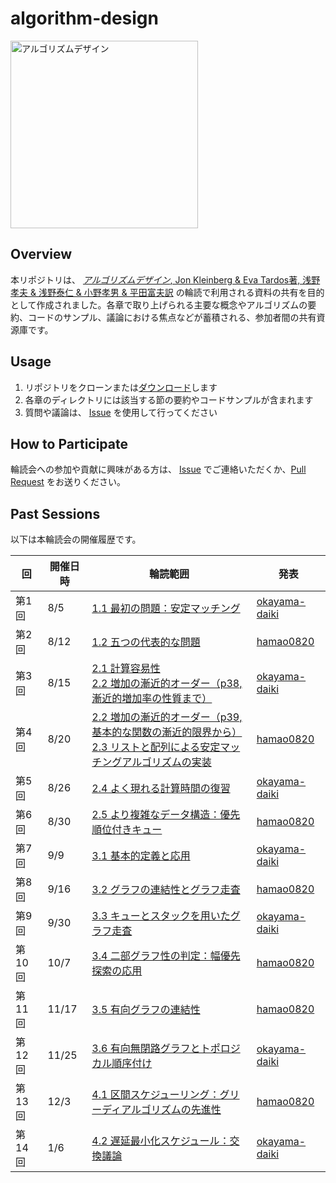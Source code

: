 # algorithm-design

<img alt="アルゴリズムデザイン" src="https://hondana-image.s3.amazonaws.com/book/image/10010675/0338ac22-2e23-4115-894a-8560632c47f4.jpg" width="300px">

## Overview

本リポジトリは、 [_アルゴリズムデザイン_, Jon Kleinberg & Eva Tardos著, 浅野孝夫 & 浅野泰仁 & 小野孝男 & 平田富夫訳](https://www.kyoritsu-pub.co.jp/book/b10010675.html) の輪読で利用される資料の共有を目的として作成されました。各章で取り上げられる主要な概念やアルゴリズムの要約、コードのサンプル、議論における焦点などが蓄積される、参加者間の共有資源庫です。

## Usage

1. リポジトリをクローンまたは[ダウンロード](https://github.com/okayama-daiki/algorithm-design/archive/refs/heads/main.zip)します
2. 各章のディレクトリには該当する節の要約やコードサンプルが含まれます
3. 質問や議論は、 [Issue](https://github.com/okayama-daiki/algorithm-design/issues/new) を使用して行ってください

## How to Participate

輪読会への参加や貢献に興味がある方は、 [Issue](https://github.com/okayama-daiki/algorithm-design/issues/new) でご連絡いただくか、[Pull Request](https://github.com/okayama-daiki/algorithm-design/pulls) をお送りください。

## Past Sessions

以下は本輪読会の開催履歴です。

| 回 | 開催日時 | 輪読範囲 | 発表 |
| - | - | - | - |
| 第1回 | 8/5 | [1.1 最初の問題：安定マッチング](./chapter-1/1.1.md) | [okayama-daiki](https://github.com/okayama-daiki) |
| 第2回 | 8/12 | [1.2 五つの代表的な問題](./chapter-1/1.2.md) | [hamao0820](https://github.com/hamao0820) |
| 第3回 | 8/15 | [2.1 計算容易性](./chapter-2/2.1.md)<br>[2.2 増加の漸近的オーダー（p38,漸近的増加率の性質まで）](./chapter-2/2.2.md) | [okayama-daiki](https://github.com/okayama-daiki) |
| 第4回 | 8/20 | [2.2 増加の漸近的オーダー（p39,基本的な関数の漸近的限界から）](./chapter-2/2.2.md)<br>[2.3 リストと配列による安定マッチングアルゴリズムの実装](./chapter-2/2.3.md) | [hamao0820](https://github.com/hamao0820) |
| 第5回 | 8/26 | [2.4 よく現れる計算時間の復習](./chapter-2/2.4.md) | [okayama-daiki](https://github.com/okayama-daiki) |
| 第6回 | 8/30 | [2.5 より複雑なデータ構造：優先順位付きキュー](./chapter-2/2.5.md) | [hamao0820](https://github.com/hamao0820) |
| 第7回 | 9/9 | [3.1 基本的定義と応用](./chapter-3/3.1.md) | [okayama-daiki](https://github.com/okayama-daiki) |
| 第8回 | 9/16 | [3.2 グラフの連結性とグラフ走査](./chapter-3/3.2.md) | [hamao0820](https://github.com/hamao0820) |
| 第9回 | 9/30 | [3.3 キューとスタックを用いたグラフ走査](./chapter-3/3.3.md) | [okayama-daiki](https://github.com/okayama-daiki) |
| 第10回 | 10/7 | [3.4 二部グラフ性の判定：幅優先探索の応用](./chapter-3/3.4.md) | [hamao0820](https://github.com/hamao0820) |
| 第11回 | 11/17 | [3.5 有向グラフの連結性](./chapter-3/3.5.md) | [hamao0820](https://github.com/hamao0820) |
| 第12回 | 11/25 | [3.6 有向無閉路グラフとトポロジカル順序付け](./chapter-3/3.6.md) | [okayama-daiki](https://github.com/okayama-daiki) |
| 第13回 | 12/3 | [4.1 区間スケジューリング：グリーディアルゴリズムの先進性](./chapter-4/4.1.md) | [hamao0820](https://github.com/hamao0820) |
| 第14回| 1/6 | [4.2 遅延最小化スケジュール：交換議論](./chapter-4/4.2.md) | [okayama-daiki](https://github.com/okayama-daiki) |
